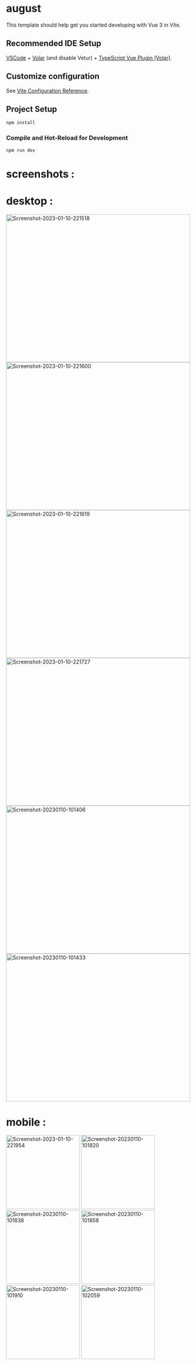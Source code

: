 # august

This template should help get you started developing with Vue 3 in Vite.

## Recommended IDE Setup

[VSCode](https://code.visualstudio.com/) + [Volar](https://marketplace.visualstudio.com/items?itemName=Vue.volar) (and disable Vetur) + [TypeScript Vue Plugin (Volar)](https://marketplace.visualstudio.com/items?itemName=Vue.vscode-typescript-vue-plugin).

## Customize configuration

See [Vite Configuration Reference](https://vitejs.dev/config/).

## Project Setup

```sh
npm install
```

### Compile and Hot-Reload for Development

```sh
npm run dev
```

# screenshots :


#  desktop :
<a href="https://ibb.co/3RgrBmj"><img src="https://i.ibb.co/Hh5FnTb/Screenshot-2023-01-10-221518.png" alt="Screenshot-2023-01-10-221518" border="0"  width="500" height="400"  /></a>
<a href="https://ibb.co/mhXGCkc"><img src="https://i.ibb.co/Yfy37mL/Screenshot-2023-01-10-221600.png" width="500" height="400" alt="Screenshot-2023-01-10-221600" border="0"></a>
<a href="https://ibb.co/Thtsx33"><img src="https://i.ibb.co/s3qZdYY/Screenshot-2023-01-10-221619.png" width="500" height="400" alt="Screenshot-2023-01-10-221619" border="0"></a>
<a href="https://ibb.co/DQTsHbW"><img src="https://i.ibb.co/Wfjq435/Screenshot-2023-01-10-221727.png" width="500" height="400" alt="Screenshot-2023-01-10-221727" border="0"></a>
<a href="https://ibb.co/44bmMVq"><img src="https://i.ibb.co/gt0jwR2/Screenshot-20230110-101406.png" width="500" height="400" alt="Screenshot-20230110-101406" border="0"></a>
<a href="https://ibb.co/8DhG7Xj"><img src="https://i.ibb.co/C5r4HWn/Screenshot-20230110-101433.png" width="500" height="400"  alt="Screenshot-20230110-101433" border="0"></a>

#  mobile :

<a href="https://ibb.co/Wzt9YRc"><img src="https://i.ibb.co/FYVvjdB/Screenshot-2023-01-10-221954.png" width="200" alt="Screenshot-2023-01-10-221954" border="0"></a>
<a href="https://ibb.co/JrCH5Fm"><img src="https://i.ibb.co/p4ndJrb/Screenshot-20230110-101820.png" width="200" alt="Screenshot-20230110-101820" border="0"></a>
<a href="https://ibb.co/9nb4WZh"><img src="https://i.ibb.co/xh1g6FY/Screenshot-20230110-101838.png" width="200" alt="Screenshot-20230110-101838" border="0"></a>
<a href="https://ibb.co/VWYRbJb"><img src="https://i.ibb.co/hRFbrLr/Screenshot-20230110-101858.png" width="200" alt="Screenshot-20230110-101858" border="0"></a>
<a href="https://ibb.co/BN9xQPQ"><img src="https://i.ibb.co/Qd4RTcT/Screenshot-20230110-101910.png" width="200" alt="Screenshot-20230110-101910" border="0"></a>
<a href="https://ibb.co/Jqghs8D"><img src="https://i.ibb.co/r3NWwqD/Screenshot-20230110-102059.png" width="200" alt="Screenshot-20230110-102059" border="0"></a>
